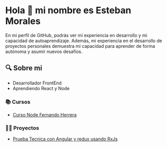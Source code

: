 # Hola 👋 mi nombre es Esteban Morales

En mi perfil de GitHub, podrás ver mi experiencia en desarrollo y mi capacidad de autoaprendizaje.
Además, mi experiencia en el desarrollo de proyectos personales demuestra mi capacidad para aprender de forma autónoma y asumir nuevos desafíos.

## 🔍 Sobre mi

- Desarrollador FrontEnd
- Aprendiendo React y Node

### 📚 Cursos

- [Curso Node Fernando Herrera](https://github.com/devemora/curso-node)

### 👨‍💻 Proyectos

- [Prueba Tecnica con Angular y redux usando RxJs](https://github.com/devemora/Prueba-tecnica-con-RxJs)

